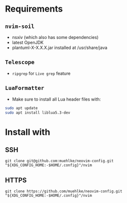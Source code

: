 # Requirements

## `nvim-soil`

- nsxiv (which also has some dependencies)
- latest OpenJDK
- plantuml-X-X.X.X.jar installed at /usr/share/java

## `Telescope`

- `ripgrep` for `Live grep` feature

## `LuaFormatter`

- Make sure to install all Lua header files with:

```sh
sudo apt update
sudo apt install liblua5.3-dev
```

# Install with

## SSH

```
git clone git@github.com:muehlke/neovim-config.git "${XDG_CONFIG_HOME:-$HOME/.config}"/nvim
```

## HTTPS

```
git clone https://github.com/muehlke/neovim-config.git "${XDG_CONFIG_HOME:-$HOME/.config}"/nvim
```
